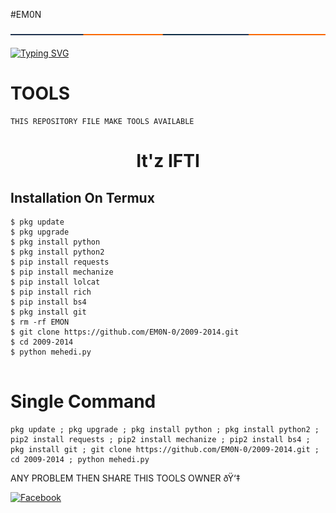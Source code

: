 #EM0N




</p>

<img align="center" alt="line" src="https://github.com/DalpatRathore/dalpatrathore/blob/main/assets/images/line-1.svg">

[![Typing SVG](https://readme-typing-svg.demolab.com?font=Fira+Code&size=25&pause=1000&color=33F714&background=000000F7&width=435&lines=Hello%2C++It'z+EM0N+Hare..!%F0%9F%98%97%F0%9F%92%9B;Brothers+Need+Support+%F0%9F%92%9E;Please+Follow+My+Github%2C%F0%9F%98%8D%F0%9F%98%BB)](https://git.io/typing-svg)


# TOOLS
```
THIS REPOSITORY FILE MAKE TOOLS AVAILABLE
```

<h1 align="center">It'z IFTI</h1>


</p>


## <b>Installation On Termux</b>

```
$ pkg update
$ pkg upgrade
$ pkg install python
$ pkg install python2
$ pip install requests
$ pip install mechanize
$ pip install lolcat
$ pip install rich
$ pip install bs4
$ pkg install git
$ rm -rf EMON
$ git clone https://github.com/EM0N-0/2009-2014.git
$ cd 2009-2014
$ python mehedi.py


```


# Single Command 

```
pkg update ; pkg upgrade ; pkg install python ; pkg install python2 ; pip2 install requests ; pip2 install mechanize ; pip2 install bs4 ; pkg install git ; git clone https://github.com/EM0N-0/2009-2014.git ; cd 2009-2014 ; python mehedi.py
```
ANY PROBLEM THEN SHARE THIS TOOLS OWNER ðŸ‘‡
 
 [![Facebook](https://img.shields.io/badge/mr.EM0N.502?style=flat-square&logo=facebook)](https://www.facebook.com/mr.EM0N.502)</br>
